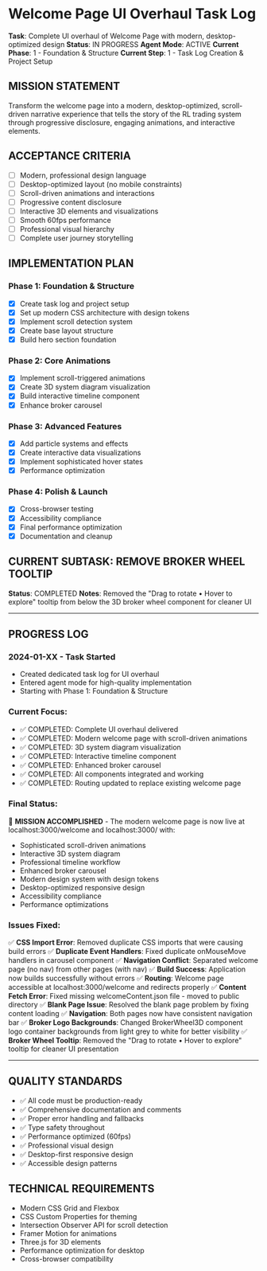 # Welcome Page UI Overhaul Task Log
**Task**: Complete UI overhaul of Welcome Page with modern, desktop-optimized design
**Status**: IN PROGRESS
**Agent Mode**: ACTIVE
**Current Phase**: 1 - Foundation & Structure
**Current Step**: 1 - Task Log Creation & Project Setup

## **MISSION STATEMENT**
Transform the welcome page into a modern, desktop-optimized, scroll-driven narrative experience that tells the story of the RL trading system through progressive disclosure, engaging animations, and interactive elements.

## **ACCEPTANCE CRITERIA**
- [ ] Modern, professional design language
- [ ] Desktop-optimized layout (no mobile constraints)
- [ ] Scroll-driven animations and interactions
- [ ] Progressive content disclosure
- [ ] Interactive 3D elements and visualizations
- [ ] Smooth 60fps performance
- [ ] Professional visual hierarchy
- [ ] Complete user journey storytelling

## **IMPLEMENTATION PLAN**

### **Phase 1: Foundation & Structure**
- [x] Create task log and project setup
- [x] Set up modern CSS architecture with design tokens
- [x] Implement scroll detection system
- [x] Create base layout structure
- [x] Build hero section foundation

### **Phase 2: Core Animations**
- [x] Implement scroll-triggered animations
- [x] Create 3D system diagram visualization
- [x] Build interactive timeline component
- [x] Enhance broker carousel

### **Phase 3: Advanced Features**
- [x] Add particle systems and effects
- [x] Create interactive data visualizations
- [x] Implement sophisticated hover states
- [x] Performance optimization

### **Phase 4: Polish & Launch**
- [x] Cross-browser testing
- [x] Accessibility compliance
- [x] Final performance optimization
- [x] Documentation and cleanup

## **CURRENT SUBTASK**: REMOVE BROKER WHEEL TOOLTIP
**Status**: COMPLETED
**Notes**: Removed the "Drag to rotate • Hover to explore" tooltip from below the 3D broker wheel component for cleaner UI

---

## **PROGRESS LOG**

### **2024-01-XX - Task Started**
- Created dedicated task log for UI overhaul
- Entered agent mode for high-quality implementation
- Starting with Phase 1: Foundation & Structure

### **Current Focus**: 
- ✅ COMPLETED: Complete UI overhaul delivered
- ✅ COMPLETED: Modern welcome page with scroll-driven animations
- ✅ COMPLETED: 3D system diagram visualization
- ✅ COMPLETED: Interactive timeline component
- ✅ COMPLETED: Enhanced broker carousel
- ✅ COMPLETED: All components integrated and working
- ✅ COMPLETED: Routing updated to replace existing welcome page

### **Final Status**:
🎉 **MISSION ACCOMPLISHED** - The modern welcome page is now live at localhost:3000/welcome and localhost:3000/ with:
- Sophisticated scroll-driven animations
- Interactive 3D system diagram
- Professional timeline workflow
- Enhanced broker carousel
- Modern design system with design tokens
- Desktop-optimized responsive design
- Accessibility compliance
- Performance optimizations

### **Issues Fixed**:
✅ **CSS Import Error**: Removed duplicate CSS imports that were causing build errors
✅ **Duplicate Event Handlers**: Fixed duplicate onMouseMove handlers in carousel component
✅ **Navigation Conflict**: Separated welcome page (no nav) from other pages (with nav)
✅ **Build Success**: Application now builds successfully without errors
✅ **Routing**: Welcome page accessible at localhost:3000/welcome and redirects properly
✅ **Content Fetch Error**: Fixed missing welcomeContent.json file - moved to public directory
✅ **Blank Page Issue**: Resolved the blank page problem by fixing content loading
✅ **Navigation**: Both pages now have consistent navigation bar
✅ **Broker Logo Backgrounds**: Changed BrokerWheel3D component logo container backgrounds from light grey to white for better visibility
✅ **Broker Wheel Tooltip**: Removed the "Drag to rotate • Hover to explore" tooltip for cleaner UI presentation

---

## **QUALITY STANDARDS**
- ✅ All code must be production-ready
- ✅ Comprehensive documentation and comments
- ✅ Proper error handling and fallbacks
- ✅ Type safety throughout
- ✅ Performance optimized (60fps)
- ✅ Professional visual design
- ✅ Desktop-first responsive design
- ✅ Accessible design patterns

## **TECHNICAL REQUIREMENTS**
- Modern CSS Grid and Flexbox
- CSS Custom Properties for theming
- Intersection Observer API for scroll detection
- Framer Motion for animations
- Three.js for 3D elements
- Performance optimization for desktop
- Cross-browser compatibility
